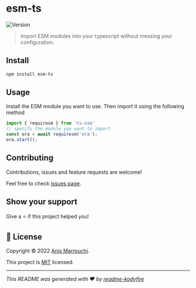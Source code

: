 # esm-ts
![Version](https://img.shields.io/badge/version-0.0.6-blue.svg?cacheSeconds=2592000)


> Import ESM modules into your typescript without messing your configuration.


## Install

```sh
npm install esm-ts
```

## Usage
Install the ESM module you want to use. Then import it using the following method
```ts
import { requiresm } from 'ts-esm'
// specify the module you want to import
const ora = await requiresm('ora');
ora.start();
```

## Contributing

Contributions, issues and feature requests are welcome!

Feel free to check [issues page](https://github.com/nooqta/linkedin-quizzes/issues). 

## Show your support

Give a ⭐️ if this project helped you!

## 📝 License

Copyright © 2022 [Anis Marrouchi](https://github.com/anis-marrouchi).

This project is [MIT](https://github.com/nooqta/linkedin-quizzes/blob/main/LICENSE) licensed.

***
_This README was generated with ❤️ by [readme-kodyfire](https://github.com/nooqta/readme-kodyfire)_
